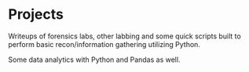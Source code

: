 # Projects

Writeups of forensics labs, other labbing and some quick scripts built to perform basic recon/information gathering utilizing Python.

Some data analytics with Python and Pandas as well.


